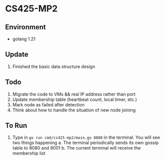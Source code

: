 # CS425-MP2

## Environment
* golang 1.21

## Update
1. Finished the basic data structure design

## Todo
1. Migrate the code to VMs && real IP address rather than port
2. Update membership table (heartbeat count, local timer, etc.)
3. Mark node as failed after detection
4. Think about how to handle the situation of new node joining

## To Run
1. Type in `go run cmd/cs425-mp2/main.go 8080` in the terminal. You will see two things happening
    a. The terminal periodically sends its own gossip table to 8080 and 8001
    b. The current terminal will receive the membership list